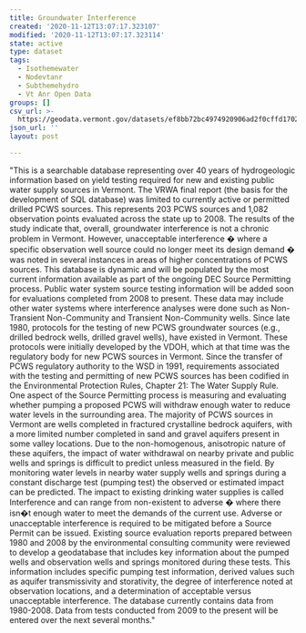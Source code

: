 ```yaml
---
title: Groundwater Interference
created: '2020-11-12T13:07:17.323107'
modified: '2020-11-12T13:07:17.323114'
state: active
type: dataset
tags:
  - Isothemewater
  - Nodevtanr
  - Subthemehydro
  - Vt Anr Open Data
groups: []
csv_url: >-
  https://geodata.vermont.gov/datasets/ef8bb72bc4974920906ad2f0cffd1702_163.csv?outSR=%7B%22latestWkid%22%3A32145%2C%22wkid%22%3A32145%7D
json_url: ''
layout: post

---
```

"This is a searchable database representing over 40 years of hydrogeologic information based on yield testing required for new and existing public water supply sources in Vermont. The VRWA final report (the basis for the development of SQL database) was limited to currently active or permitted drilled PCWS sources. This represents 203 PCWS sources and 1,082 observation points evaluated across the state up to 2008. The results of the study indicate that, overall, groundwater interference is not a chronic problem in Vermont. However, unacceptable interference � where a specific observation well source could no longer meet its design demand � was noted in several instances in areas of higher concentrations of PCWS sources.
This database is dynamic and will be populated by the most current information available as part of the ongoing DEC Source Permitting process.  Public water system source testing information will be added soon for evaluations completed from 2008 to present.  These data may include other water systems where interference analyses were done such as Non-Transient Non-Community and Transient Non-Community wells.
Since late 1980, protocols for the testing of new PCWS groundwater sources (e.g., drilled bedrock wells, drilled gravel wells), have existed in Vermont. These protocols were initially developed by the VDOH, which at that time was the regulatory body for new PCWS sources in Vermont. Since the transfer of PCWS regulatory authority to the WSD in 1991, requirements associated with the testing and permitting of new PCWS sources has been codified in the Environmental Protection Rules, Chapter 21: The Water Supply Rule.  
One aspect of the Source Permitting process is measuring and evaluating whether pumping a proposed PCWS will withdraw enough water to reduce water levels in the surrounding area. 
The majority of PCWS sources in Vermont are wells completed in fractured crystalline bedrock aquifers, with a more limited number completed in sand and gravel aquifers present in some valley locations. Due to the non-homogenous, anisotropic nature of these aquifers, the impact of water withdrawal on nearby private and public wells and springs is difficult to predict unless measured in the field. By monitoring water levels in nearby water supply wells and springs during a constant discharge test (pumping test) the observed or estimated impact can be predicted.  The impact to existing drinking water supplies is called Interference and can range from non-existent to adverse � where there isn�t enough water to meet the demands of the current use. Adverse or unacceptable interference is required to be mitigated before a Source Permit can be issued.
Existing source evaluation reports prepared between 1980 and 2008 by the environmental consulting community were reviewed to develop a geodatabase that includes key information about the pumped wells and observation wells and springs monitored during these tests. This information includes specific pumping test information, derived values such as aquifer transmissivity and storativity, the degree of interference noted at observation locations, and a determination of acceptable versus unacceptable interference.  The database currently contains data from 1980-2008. Data from tests conducted from 2009 to the present will be entered over the next several months."
